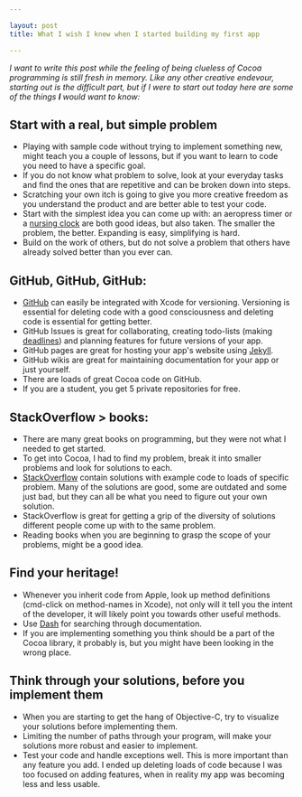 ```yaml
---

layout: post
title: What I wish I knew when I started building my first app

---
```


*I want to write this post while the feeling of being clueless of Cocoa programming is still fresh in memory. Like any other creative endevour, starting out is the difficult part, but if I were to start out today here are some of the things **I** would want to know:*

## Start with a real, but simple problem

- Playing with sample code without trying to implement something new, might teach you a couple of lessons, but if you want to learn to code you need to have a specific goal.
- If you do not know what problem to solve, look at your everyday tasks and find the ones that are repetitive and can be broken down into steps. 
- Scratching your own itch is going to give you more creative freedom as you understand the product and are better able to test your code.
- Start with the simplest idea you can come up with: an aeropress timer or a [nursing clock](http://5by5.tv/buildanalyze/78) are both good ideas, but also taken. The smaller the problem, the better. Expanding is easy, simplifying is hard.
- Build on the work of others, but do not solve a problem that others have already solved better than you ever can.


## GitHub, GitHub, GitHub: 

- [GitHub](http://github.com) can easily be integrated with Xcode for versioning. Versioning is essential for deleting code with a good consciousness and deleting code is essential for getting better.
- GitHub Issues is great for collaborating, creating todo-lists (making [deadlines](http://jonasribe.com/2014/03/05/Shipping-delays/)) and planning features for future versions of your app.
- GitHub pages are great for hosting your app's website using [Jekyll](http://jekyllrb.com).
- GitHub wikis are great for maintaining documentation for your app or just yourself.
- There are loads of great Cocoa code on GitHub.
- If you are a student, you get 5 private repositories for free.

## StackOverflow > books: 

- There are many great books on programming, but they were not what I needed to get started.
- To get into Cocoa, I had to find my problem, break it into smaller problems and look for solutions to each.
- [StackOverflow](http://stackoverflow.com/) contain solutions with example code to loads of specific problem. Many of the solutions are good, some are outdated and some just bad, but they can all be what you need to figure out your own solution.
- StackOverflow is great for getting a grip of the diversity of solutions different people come up with to the same problem.
- Reading books when you are beginning to grasp the scope of your problems, might be a good idea.

## Find your heritage!

- Whenever you inherit code from Apple, look up method definitions (cmd-click on method-names in Xcode), not only will it tell you the intent of the developer, it will likely point you towards other useful methods.
- Use [Dash](http://kapeli.com/dash) for searching through documentation.
- If you are implementing something you think should be a part of the Cocoa library, it probably is, but you might have been looking in the wrong place.

## Think through your solutions, before you implement them

- When you are starting to get the hang of Objective-C, try to visualize your solutions before implementing them.
- Limiting the number of paths through your program, will make your solutions more robust and easier to implement.
- Test your code and handle exceptions well. This is more important than any feature you add. I ended up deleting loads of code because I was too focused on adding features, when in reality my app was becoming less and less usable.